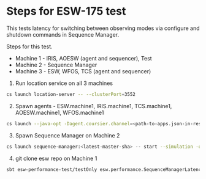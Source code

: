 # Steps for ESW-175 test
This tests latency for switching between observing modes via configure and shutdown commands in Sequence Manager.

Steps for this test.

* Machine 1 - IRIS, AOESW (agent and sequencer), Test
* Machine 2 - Sequence Manager
* Machine 3 - ESW, WFOS, TCS (agent and sequencer)

1. Run location service on all 3 machines
```bash
cs launch location-server -- --clusterPort=3552
```

2. Spawn agents - ESW.machine1, IRIS.machine1, TCS.machine1, AOESW.machine1, WFOS.machine1
```bash
cs launch --java-opt -Dagent.coursier.channel=<path-to-apps.json-in-resource-folder> agent-app:<latest-master-sha> -- start -p "AOESW.machine1"
```

3. Spawn Sequence Manager on Machine 2
```bash
cs launch sequence-manager:<latest-master-sha> -- start --simulation -o <path-to-smObsmode.conf-in-resource-folder>
```

4. git clone esw repo on Machine 1
```bash
sbt esw-performance-test/testOnly esw.performance.SequenceManagerLatencyTest
```
